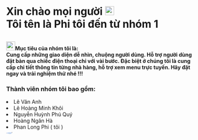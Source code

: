 <h1 color:#212121>Xin chào mọi người <img src="https://github.com/user-attachments/assets/0aefd385-a093-4cb0-82ca-ab5b72189d3d" style="align-item:center; width:24px; height:24px"/>
 <br>Tôi tên là Phi tôi đến từ nhóm 1</h1>
 <h4 color:#212121; style="padding-top:10px"> <img src="https://github.com/user-attachments/assets/8f7fd56a-5f79-443b-aac8-3171960524d4" style="align-item:center; width:24px; height:24px">Mục tiêu của nhóm tôi là: <br> Cung cấp những giao diện dễ nhìn, chuộng người dùng. Hỗ trợ người dùng đặt bàn qua chiếc điện thoại chỉ với vài bước. Đặc biệt ở chúng tôi là cung cấp chi tiết thông tin từng nhà hàng, hỗ trợ xem menu trực tuyến. Hãy đặt ngay và trải nghiệm thử nhé !!! </h4>
<h3>Thành viên nhóm tôi bao gồm: </h3>
<li> Lê Văn Anh</li>
<li> Lê Hoàng Minh Khôi</li>
<li> Nguyễn Huỳnh Phú Quý</li>
<li> Hoàng Ngân Hà</li>
<li> Phan Long Phi ( tôi )</li>
 <img src="https://github.com/user-attachments/assets/2bedb0e4-3dad-4b92-b7ba-eb995b74b405" style="display:flex;border-radius:50%;object-fit: cover" width:500px; height:300px;padding:2px;/>

